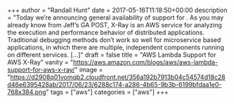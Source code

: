 +++
author = "Randall Hunt"
date = 2017-05-16T11:18:50+00:00
description = "Today we’re announcing general availability of support for . As you may already know from Jeff’s GA POST, X-Ray is an AWS service for analyzing the execution and performance behavior of distributed applications. Traditional debugging methods don’t work so well for microservice based applications, in which there are multiple, independent components running on different services. […]"
draft = false
title = "AWS Lambda Support for AWS X-Ray"
vanity = "https://aws.amazon.com/blogs/aws/aws-lambda-support-for-aws-x-ray/"
image = "https://d2908q01vomqb2.cloudfront.net/356a192b7913b04c54574d18c28d46e6395428ab/2017/06/23/6288c174-a286-4b65-9b3b-6199bfdaa1e0-768x384.png"
tags = ["aws"]
categories = ["aws"]
+++
